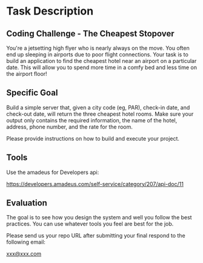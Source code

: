 # Task Description

## Coding Challenge - The Cheapest Stopover
You're a jetsetting high flyer who is nearly always on the move. You often end up sleeping in airports due to poor flight connections. Your task is to build an application to find the cheapest hotel near an airport on a particular date. This will allow you to spend more time in a comfy bed and less time on the airport floor!

## Specific Goal
Build a simple server that, given a city code (eg, PAR), check-in date, and check-out date, will return the three cheapest hotel rooms. Make sure your output only contains the required information, the name of the hotel, address, phone number, and the rate for the room.

Please provide instructions on how to build and execute your project.

## Tools
Use the amadeus for Developers api:
 
https://developers.amadeus.com/self-service/category/207/api-doc/11

## Evaluation
The goal is to see how you design the system and well you follow the best practices. You can use whatever tools you feel are best for the job.

Please send us your repo URL after submitting your final respond to the following email:

xxx@xxx.com

